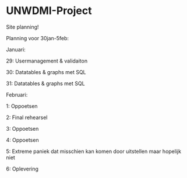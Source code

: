 # UNWDMI-Project

Site planning!

Planning voor 30jan-5feb:

Januari:

  29: Usermanagement & validaiton
	
  30: Datatables & graphs met SQL
	
  31: Datatables & graphs met SQL
	
Februari:

  1: Oppoetsen
	
  2: Final rehearsel
	
  3: Oppoetsen
	
  4: Oppoetsen
	
  5: Extreme paniek dat misschien kan komen door uitstellen maar hopelijk niet
	
  6: Oplevering
